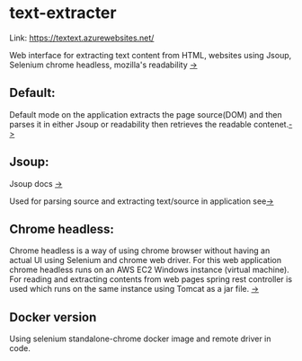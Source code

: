 # text-extracter

Link: https://textext.azurewebsites.net/

Web interface for extracting text content from HTML, websites using Jsoup, Selenium chrome headless, mozilla's readability [->](https://github.com/mozilla/readability)

## Default:
Default mode on the application extracts the page source(DOM) and then parses it in either Jsoup or readability then retrieves the readable contenet.[->](https://github.com/Spectre-ak/text-extracter/blob/1e2be572ffe50d0358f3d06d9c7578c1b1a3d980/textExtracter/src/main/java/com/example/textExtracter/HTMLExtracterController.java#L34)

## Jsoup:
Jsoup docs [->](https://jsoup.org/)

Used for parsing source and extracting text/source in application see[->](https://github.com/Spectre-ak/text-extracter/blob/1e2be572ffe50d0358f3d06d9c7578c1b1a3d980/textExtracter/src/main/java/com/example/textExtracter/HTMLExtracterController.java#L61)

## Chrome headless:
Chrome headless is a way of using chrome browser without having an actual UI using Selenium and chrome web driver. 
For this web application chrome headless runs on an AWS EC2 Windows instance (virtual machine). For reading and extracting contents from web pages spring rest controller is used which runs on the same instance using Tomcat as a jar file. [->](https://github.com/Spectre-ak/text-extracter/blob/1e2be572ffe50d0358f3d06d9c7578c1b1a3d980/textExtracter/src/main/java/com/example/textExtracter/HTMLExtracterController.java#L85)


## Docker version
Using selenium standalone-chrome docker image and remote driver in code.
